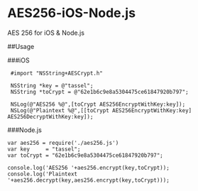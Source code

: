 # AES256-iOS-Node.js
AES 256 for iOS &amp; Node.js

##Usage

###iOS
    
```
 #import "NSString+AESCrypt.h"

 NSString *key = @"tassel";
 NSString *toCrypt = @"62e1b6c9e8a5304475ce61847920b797";
 
 NSLog(@"AES256 %@",[toCrypt AES256EncryptWithKey:key]);
 NSLog(@"Plaintext %@",[[toCrypt AES256EncryptWithKey:key] AES256DecryptWithKey:key]);

```
###Node.js

```
var aes256 = require('./aes256.js')
var key     = "tassel";
var toCrypt = "62e1b6c9e8a5304475ce61847920b797";

console.log('AES256 '+aes256.encrypt(key,toCrypt));
console.log('Plaintext '+aes256.decrypt(key,aes256.encrypt(key,toCrypt)));

```